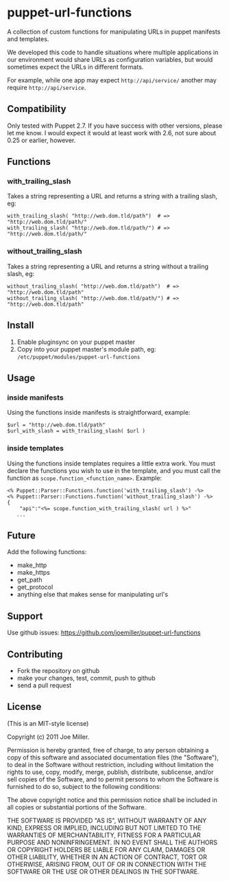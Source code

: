 puppet-url-functions
====================

A collection of custom functions for manipulating URLs in puppet manifests
and templates.

We developed this code to handle situations where multiple applications in
our environment would share URLs as configuration variables, but would sometimes
expect the URLs in different formats.

For example, while one app may expect `http://api/service/` another may
require `http://api/service`.

Compatibility
-------------

Only tested with Puppet 2.7.  If you have success with other versions, please
let me know.  I would expect it would at least work with 2.6, not sure
about 0.25 or earlier, however.

Functions
---------

### with_trailing_slash

Takes a string representing a URL and returns a string with a trailing slash, eg:

    with_trailing_slash( "http://web.dom.tld/path")  # => "http://web.dom.tld/path/"
    with_trailing_slash( "http://web.dom.tld/path/") # => "http://web.dom.tld/path/"

### without_trailing_slash

Takes a string representing a URL and returns a string without a trailing slash, eg:

    without_trailing_slash( "http://web.dom.tld/path")  # => "http://web.dom.tld/path"
    without_trailing_slash( "http://web.dom.tld/path/") # => "http://web.dom.tld/path"

Install
-------

1. Enable pluginsync on your puppet master
2. Copy into your puppet master's module path, eg: `/etc/puppet/modules/puppet-url-functions`


Usage
-----

### inside manifests

Using the functions inside manifests is straightforward, example:

    $url = "http://web.dom.tld/path"
    $url_with_slash = with_trailing_slash( $url )

### inside templates

Using the functions inside templates requires a little extra work. You
must declare the functions you wish to use in the template, and
you must call the function as `scope.function_<function_name>`. Example:

    <% Puppet::Parser::Functions.function('with_trailing_slash') -%>
    <% Puppet::Parser::Functions.function('without_trailing_slash') -%>
    {
        "api":"<%= scope.function_with_trailing_slash( url ) %>"
       ...

Future
------

Add the following functions:

* make_http
* make_https
* get_path
* get_protocol
* anything else that makes sense for manipulating url's


Support
-------

Use github issues: https://github.com/joemiller/puppet-url-functions

Contributing
------------

* Fork the repository on github
* make your changes, test, commit, push to github
* send a pull request


License
-------
(This is an MIT-style license)

Copyright (c) 2011 Joe Miller.

Permission is hereby granted, free of charge, to any person obtaining a copy
of this software and associated documentation files (the "Software"), to deal
in the Software without restriction, including without limitation the rights
to use, copy, modify, merge, publish, distribute, sublicense, and/or sell
copies of the Software, and to permit persons to whom the Software is
furnished to do so, subject to the following conditions:

The above copyright notice and this permission notice shall be included in
all copies or substantial portions of the Software.

THE SOFTWARE IS PROVIDED "AS IS", WITHOUT WARRANTY OF ANY KIND, EXPRESS OR
IMPLIED, INCLUDING BUT NOT LIMITED TO THE WARRANTIES OF MERCHANTABILITY,
FITNESS FOR A PARTICULAR PURPOSE AND NONINFRINGEMENT. IN NO EVENT SHALL THE
AUTHORS OR COPYRIGHT HOLDERS BE LIABLE FOR ANY CLAIM, DAMAGES OR OTHER
LIABILITY, WHETHER IN AN ACTION OF CONTRACT, TORT OR OTHERWISE, ARISING FROM,
OUT OF OR IN CONNECTION WITH THE SOFTWARE OR THE USE OR OTHER DEALINGS IN
THE SOFTWARE.

 

